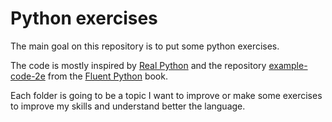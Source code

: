 # Python exercises
The main goal on this repository is to put some python exercises.

The code is mostly inspired by [Real Python](https://realpython.com/) and the repository [example-code-2e](https://github.com/fluentpython/example-code-2e) from the [Fluent Python](https://www.oreilly.com/library/view/fluent-python-2nd/9781492056348/) book.

Each folder is going to be a topic I want to improve or make some exercises to improve my skills and understand better the language.
